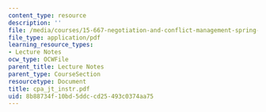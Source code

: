 ```yaml
---
content_type: resource
description: ''
file: /media/courses/15-667-negotiation-and-conflict-management-spring-2001/8b88734f10bd5ddccd25493c0374aa75_cpa_jt_instr.pdf
file_type: application/pdf
learning_resource_types:
- Lecture Notes
ocw_type: OCWFile
parent_title: Lecture Notes
parent_type: CourseSection
resourcetype: Document
title: cpa_jt_instr.pdf
uid: 8b88734f-10bd-5ddc-cd25-493c0374aa75
---
```


